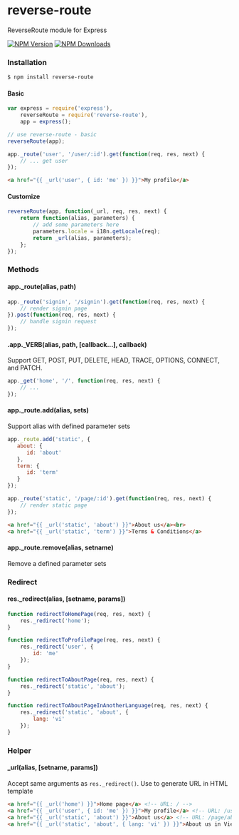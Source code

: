 reverse-route
=============

ReverseRoute module for Express

[![NPM Version][npm-image]][npm-url]
[![NPM Downloads][downloads-image]][downloads-url]

### Installation
```bash
$ npm install reverse-route
```

#### Basic
```js
var express = require('express'),
	reverseRoute = require('reverse-route'),
	app = express();

// use reverse-route - basic
reverseRoute(app);

app._route('user', '/user/:id').get(function(req, res, next) {
	// ... get user
});
```
```html
<a href="{{ _url('user', { id: 'me' }) }}">My profile</a>
```
#### Customize
```js
reverseRoute(app, function(_url, req, res, next) {
	return function(alias, parameters) {
		// add some parameters here
		parameters.locale = i18n.getLocale(req);
		return _url(alias, parameters);
	};
});
```
### Methods
#### app._route(alias, path)
```js
app._route('signin', '/signin').get(function(req, res, next) {
	// render signin page
}).post(function(req, res, next) {
	// handle signin request
});
```

#### .app._VERB(alias, path, [callback...], callback)
Support GET, POST, PUT, DELETE, HEAD, TRACE, OPTIONS, CONNECT, and PATCH.
```js
app._get('home', '/', function(req, res, next) {
	// ...
});
```

#### app._route.add(alias, sets)
Support alias with defined parameter sets
```js
app._route.add('static', {
   about: {
	  id: 'about'
   },
   term: {
	  id: 'term'
   }
});

app._route('static', '/page/:id').get(function(req, res, next) {
	// render static page
});
```

```html
<a href="{{ _url('static', 'about') }}">About us</a><br>
<a href="{{ _url('static', 'term') }}">Terms & Conditions</a>
```

#### app._route.remove(alias, setname)
Remove a defined parameter sets
### Redirect
#### res._redirect(alias, [setname, params])
```js
function redirectToHomePage(req, res, next) {
	res._redirect('home');
}

function redirectToProfilePage(req, res, next) {
	res._redirect('user', {
		id: 'me'
	});
}

function redirectToAboutPage(req, res, next) {
	res._redirect('static', 'about');
}

function redirectToAboutPageInAnotherLanguage(req, res, next) {
	res._redirect('static', 'about', {
		lang: 'vi'
	});
}
```
### Helper
#### _url(alias, [setname, params])
Accept same arguments as `res._redirect()`. Use to generate URL in HTML template
```html
<a href="{{ _url('home') }}">Home page</a> <!-- URL: / -->
<a href="{{ _url('user', { id: 'me' }) }}">My profile</a> <!-- URL: /user/me -->
<a href="{{ _url('static', 'about') }}">About us</a> <!-- URL: /page/about  -->
<a href="{{ _url('static', 'about', { lang: 'vi' }) }}">About us in Vietnamese</a> <!-- URL: /page/about?lang=vi -->
```
[npm-image]: https://img.shields.io/npm/v/reverse-route.svg?style=flat
[npm-url]: https://www.npmjs.org/package/reverse-route
[downloads-image]: https://img.shields.io/npm/dm/reverse-route.svg?style=flat
[downloads-url]: https://npmjs.org/package/reverse-route
